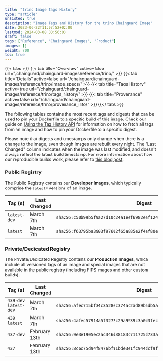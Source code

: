 ```yaml
---
title: "trino Image Tags History"
type: "article"
unlisted: true
description: "Image Tags and History for the trino Chainguard Image"
date: 2023-06-22T11:07:52+02:00
lastmod: 2024-03-08 00:56:03
draft: false
tags: ["Reference", "Chainguard Images", "Product"]
images: []
weight: 700
toc: true
---
```


{{< tabs >}}
{{< tab title="Overview" active=false url="/chainguard/chainguard-images/reference/trino/" >}}
{{< tab title="Details" active=false url="/chainguard/chainguard-images/reference/trino/image_specs/" >}}
{{< tab title="Tags History" active=true url="/chainguard/chainguard-images/reference/trino/tags_history/" >}}
{{< tab title="Provenance" active=false url="/chainguard/chainguard-images/reference/trino/provenance_info/" >}}
{{</ tabs >}}

The following tables contains the most recent tags and digests that can be used to pin your Dockerfile to a specific build of this image. Check our guide on [Using the Tag History API](/chainguard/chainguard-images/using-the-tag-history-api/) for information on how to fetch all tags from an image and how to pin your Dockerfile to a specific digest.

Please note that digests and timestamps only change when there is a change to the image, even though images are rebuilt every night. The "Last Changed" column indicates when the image was last modified, and doesn't always reflect the latest build timestamp. For more information about how our reproducible builds work, please refer to [this blog post](https://www.chainguard.dev/unchained/reproducing-chainguards-reproducible-image-builds).

### Public Registry
The Public Registry contains our **Developer Images**, which typically comprise the `latest*` versions of an image.

| Tag (s)       | Last Changed | Digest                                                                    |
|---------------|--------------|---------------------------------------------------------------------------|
|  `latest-dev` | March 7th    | `sha256:c50b99b5f9a27d10c24a1eef6982eaf124ba8a3392fa664b80700fb715ad8915` |
|  `latest`     | March 7th    | `sha256:f63795ba3903f97602f65a885e2f4af80ec7e1e8dbd5f27f36ba7e37dd5a596a` |


### Private/Dedicated Registry
The Private/Dedicated Registry contains our **Production Images**, which include all versioned tags of an image and special images that are not available in the public registry (including FIPS images and other custom builds).

| Tag (s)                 | Last Changed  | Digest                                                                    |
|-------------------------|---------------|---------------------------------------------------------------------------|
|  `439-dev` `latest-dev` | March 7th     | `sha256:afec715bf34c3528ec374ac2ad89badb5af7836c77ff4443723e83b6184706cf` |
|  `439` `latest`         | March 7th     | `sha256:4afec57914a5f3272c29a9939c3a0d3fecb2f83ca2c4174be2346f505a4fb9e6` |
|  `437-dev`              | February 13th | `sha256:9e3e1905ec2ac346d38183c711725d733a0c05b57e1a617ddba02357b97e6c72` |
|  `437`                  | February 13th | `sha256:8c6c75d94f8476bf91bde3e1fc944dcf9f014495637a9627f06ed5d907af7f01` |

